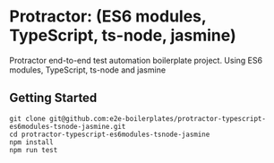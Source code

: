 # Protractor: (ES6 modules, TypeScript, ts-node, jasmine)

Protractor end-to-end test automation boilerplate project. Using ES6 modules, TypeScript, ts-node and jasmine

## Getting Started

    git clone git@github.com:e2e-boilerplates/protractor-typescript-es6modules-tsnode-jasmine.git
    cd protractor-typescript-es6modules-tsnode-jasmine
    npm install
    npm run test
